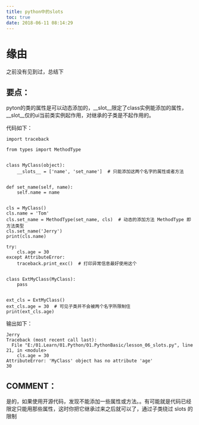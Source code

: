```yaml
---
title: python中的slots
toc: true
date: 2018-06-11 08:14:29
---
```

# 缘由


之前没有见到过，总结下


## 要点：


pyton的类的属性是可以动态添加的，__slot__限定了class实例能添加的属性，__slot__仅的ui当前类实例起作用，对继承的子类是不起作用的。

代码如下：


    import traceback

    from types import MethodType


    class MyClass(object):
        __slots__ = ['name', 'set_name']  # 只能添加这两个名字的属性或者方法


    def set_name(self, name):
        self.name = name


    cls = MyClass()
    cls.name = 'Tom'
    cls.set_name = MethodType(set_name, cls)  # 动态的添加方法 MethodType 即方法类型
    cls.set_name('Jerry')
    print(cls.name)

    try:
        cls.age = 30
    except AttributeError:
        traceback.print_exc()  # 打印异常信息最好使用这个


    class ExtMyClass(MyClass):
        pass


    ext_cls = ExtMyClass()
    ext_cls.age = 30  # 可见子类并不会被两个名字所限制住
    print(ext_cls.age)


输出如下：


    Jerry
    Traceback (most recent call last):
      File "E:/01.Learn/01.Python/01.PythonBasic/lesson_06_slots.py", line 21, in <module>
        cls.age = 30
    AttributeError: 'MyClass' object has no attribute 'age'
    30




## COMMENT：


是的，如果使用开源代码，发现不能添加一些属性或方法。。有可能就是代码已经限定只能用那些属性，这时你把它继承过来之后就可以了，通过子类绕过 slots 的限制
